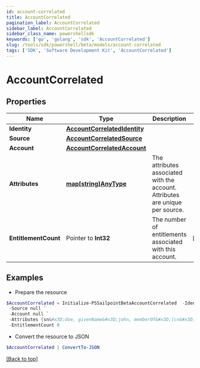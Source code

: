 ```yaml
---
id: account-correlated
title: AccountCorrelated
pagination_label: AccountCorrelated
sidebar_label: AccountCorrelated
sidebar_class_name: powershellsdk
keywords: ['go', 'golang', 'sdk', 'AccountCorrelated'] 
slug: /tools/sdk/powershell/beta/models/account-correlated
tags: ['SDK', 'Software Development Kit', 'AccountCorrelated']
---
```



# AccountCorrelated

## Properties

Name | Type | Description | Notes
------------ | ------------- | ------------- | -------------
**Identity** |  [**AccountCorrelatedIdentity**](account-correlated-identity) |  | 
**Source** |  [**AccountCorrelatedSource**](account-correlated-source) |  | 
**Account** |  [**AccountCorrelatedAccount**](account-correlated-account) |  | 
**Attributes** |  [**map[string]AnyType**](any-type) | The attributes associated with the account.  Attributes are unique per source. | 
**EntitlementCount** |  Pointer to **Int32** | The number of entitlements associated with this account. | [optional] 

## Examples

- Prepare the resource
```powershell
$AccountCorrelated = Initialize-PSSailpointBetaAccountCorrelated  -Identity null `
 -Source null `
 -Account null `
 -Attributes {sn&#x3D;doe, givenName&#x3D;john, memberOf&#x3D;[cn&#x3D;g1,ou&#x3D;groups,dc&#x3D;acme,dc&#x3D;com, cn&#x3D;g2,ou&#x3D;groups,dc&#x3D;acme,dc&#x3D;com, cn&#x3D;g3,ou&#x3D;groups,dc&#x3D;acme,dc&#x3D;com]} `
 -EntitlementCount 0
```

- Convert the resource to JSON
```powershell
$AccountCorrelated | ConvertTo-JSON
```


[[Back to top]](#) 

